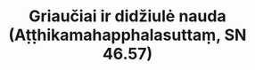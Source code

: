 ---
layout: page
title: 'Griaučiai ir didžiulė nauda (Aṭṭhikamahapphalasuttaṃ, SN 46.57)'
category: susijusios suttos
index: Meditacija
sortIndex: 46057
tags: Meditacija
suttacentral: sn46.57
---